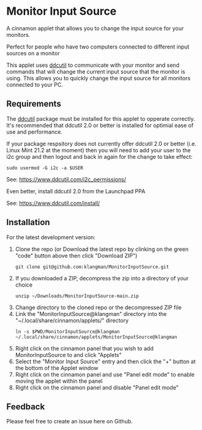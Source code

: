 # Monitor Input Source
A cinnamon applet that allows you to change the input source for your monitors.

Perfect for people who have two computers connected to different input sources on a monitor

This applet uses [ddcutil](https://www.ddcutil.com/) to communicate with your monitor and send commands
that will change the current input source that the monitor is using. This allows you to quickly change the
input source for all monitors connected to your PC.

## Requirements
The [ddcutil](https://www.ddcutil.com/) package must be installed for this applet to opperate correctly. It's recommended that ddcutil 2.0
or better is installed for optimial ease of use and performance.

If your package respsitory does not currently offer ddcutil 2.0 or better (i.e. Linux Mint 21.2 at the moment)
then you will need to add your user to the i2c group and then logout and back in again for the change to take
effect:
```
sudo usermod -G i2c -a $USER
```
See: https://www.ddcutil.com/i2c_permissions/

Even better, install ddcutil 2.0 from the Launchpad PPA

See: https://www.ddcutil.com/install/

## Installation
For the latest development version:
1. Clone the repo (or Download the latest repo by clinking on the green "code" button above then click "Download ZIP")
    ```
    git clone git@github.com:klangman/MonitorInputSource.git
    ```
2. If you downloaded a ZIP, decompress the zip into a directory of your choice
    ```
    unzip ~/Downloads/MonitorInputSource-main.zip
    ```
3. Change directory to the cloned repo or the decompressed ZIP file
4. Link the "MonitorInputSource@klangman" directory into the "~/.local/share/cinnamon/applets/" directory
    ```
    ln -s $PWD/MonitorInputSource@klangman ~/.local/share/cinnamon/applets/MonitorInputSource@klangman
    ```
5. Right click on the cinnamon panel that you wish to add MonitorInputSource to and click "Applets"
6. Select the "Monitor Input Source" entry and then click the "+" button at the bottom of the Applet window
7. Right click on the cinnamon panel and use "Panel edit mode" to enable moving the applet within the panel
8. Right click on the cinnamon panel and disable "Panel edit mode"

 ## Feedback
Please feel free to create an issue here on Github.
